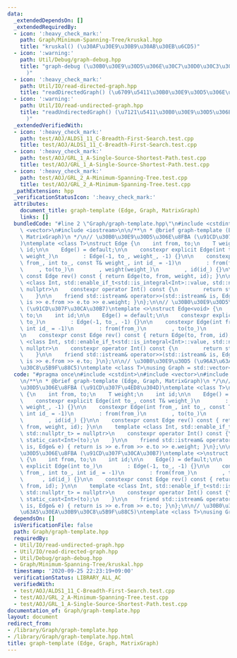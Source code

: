 ```yaml
---
data:
  _extendedDependsOn: []
  _extendedRequiredBy:
  - icon: ':heavy_check_mark:'
    path: Graph/Minimum-Spanning-Tree/kruskal.hpp
    title: "kruskal() (\u30AF\u30E9\u30B9\u30AB\u30EB\u6CD5)"
  - icon: ':warning:'
    path: Util/Debug/graph-debug.hpp
    title: "graph-debug (\u30B0\u30E9\u30D5\u306E\u30C7\u30D0\u30C3\u30B0\u51FA\u529B\
      )"
  - icon: ':heavy_check_mark:'
    path: Util/IO/read-directed-graph.hpp
    title: "readDirectedGraph() (\u6709\u5411\u30B0\u30E9\u30D5\u306E\u5165\u529B)"
  - icon: ':warning:'
    path: Util/IO/read-undirected-graph.hpp
    title: "readUndirectedGraph() (\u7121\u5411\u30B0\u30E9\u30D5\u306E\u5165\u529B\
      )"
  _extendedVerifiedWith:
  - icon: ':heavy_check_mark:'
    path: test/AOJ/ALDS1_11_C-Breadth-First-Search.test.cpp
    title: test/AOJ/ALDS1_11_C-Breadth-First-Search.test.cpp
  - icon: ':heavy_check_mark:'
    path: test/AOJ/GRL_1_A-Single-Source-Shortest-Path.test.cpp
    title: test/AOJ/GRL_1_A-Single-Source-Shortest-Path.test.cpp
  - icon: ':heavy_check_mark:'
    path: test/AOJ/GRL_2_A-Minimum-Spanning-Tree.test.cpp
    title: test/AOJ/GRL_2_A-Minimum-Spanning-Tree.test.cpp
  _pathExtension: hpp
  _verificationStatusIcon: ':heavy_check_mark:'
  attributes:
    document_title: graph-template (Edge, Graph, MatrixGraph)
    links: []
  bundledCode: "#line 2 \"Graph/graph-template.hpp\"\n#include <cstdint>\n#include\
    \ <vector>\n#include <iostream>\n\n/**\n * @brief graph-template (Edge, Graph,\
    \ MatrixGraph)\n */\n// \u30B0\u30E9\u30D5\u306E\u8FBA (\u91CD\u307F\u4ED8\u304D\
    )\ntemplate <class T>\nstruct Edge {\n    int from, to;\n    T weight;\n    int\
    \ id;\n\n    Edge() = default;\n\n    constexpr explicit Edge(int to_, const T&\
    \ weight_)\n        : Edge(-1, to_, weight_, -1) {}\n\n    constexpr Edge(int\
    \ from_, int to_, const T& weight_, int id_ = -1)\n        : from(from_)\n   \
    \     , to(to_)\n        , weight(weight_)\n        , id(id_) {}\n\n    constexpr\
    \ const Edge rev() const { return Edge(to, from, weight, id); }\n\n    template\
    \ <class Int, std::enable_if_t<std::is_integral<Int>::value, std::nullptr_t> =\
    \ nullptr>\n    constexpr operator Int() const {\n        return static_cast<Int>(to);\n\
    \    }\n\n    friend std::istream& operator>>(std::istream& is, Edge& e) { return\
    \ is >> e.from >> e.to >> e.weight; }\n};\n\n// \u30B0\u30E9\u30D5\u306E\u8FBA\
    \ (\u91CD\u307F\u30CA\u30B7)\ntemplate <>\nstruct Edge<void> {\n    int from,\
    \ to;\n    int id;\n\n    Edge() = default;\n\n    constexpr explicit Edge(int\
    \ to_)\n        : Edge(-1, to_, -1) {}\n\n    constexpr Edge(int from_, int to_,\
    \ int id_ = -1)\n        : from(from_)\n        , to(to_)\n        , id(id_) {}\n\
    \n    constexpr const Edge rev() const { return Edge(to, from, id); }\n\n    template\
    \ <class Int, std::enable_if_t<std::is_integral<Int>::value, std::nullptr_t> =\
    \ nullptr>\n    constexpr operator Int() const {\n        return static_cast<Int>(to);\n\
    \    }\n\n    friend std::istream& operator>>(std::istream& is, Edge& e) { return\
    \ is >> e.from >> e.to; }\n};\n\n// \u30B0\u30E9\u30D5 (\u96A3\u63A5\u30EA\u30B9\
    \u30C8\u5B9F\u88C5)\ntemplate <class T>\nusing Graph = std::vector<std::vector<Edge<T>>>;\n"
  code: "#pragma once\n#include <cstdint>\n#include <vector>\n#include <iostream>\n\
    \n/**\n * @brief graph-template (Edge, Graph, MatrixGraph)\n */\n// \u30B0\u30E9\
    \u30D5\u306E\u8FBA (\u91CD\u307F\u4ED8\u304D)\ntemplate <class T>\nstruct Edge\
    \ {\n    int from, to;\n    T weight;\n    int id;\n\n    Edge() = default;\n\n\
    \    constexpr explicit Edge(int to_, const T& weight_)\n        : Edge(-1, to_,\
    \ weight_, -1) {}\n\n    constexpr Edge(int from_, int to_, const T& weight_,\
    \ int id_ = -1)\n        : from(from_)\n        , to(to_)\n        , weight(weight_)\n\
    \        , id(id_) {}\n\n    constexpr const Edge rev() const { return Edge(to,\
    \ from, weight, id); }\n\n    template <class Int, std::enable_if_t<std::is_integral<Int>::value,\
    \ std::nullptr_t> = nullptr>\n    constexpr operator Int() const {\n        return\
    \ static_cast<Int>(to);\n    }\n\n    friend std::istream& operator>>(std::istream&\
    \ is, Edge& e) { return is >> e.from >> e.to >> e.weight; }\n};\n\n// \u30B0\u30E9\
    \u30D5\u306E\u8FBA (\u91CD\u307F\u30CA\u30B7)\ntemplate <>\nstruct Edge<void>\
    \ {\n    int from, to;\n    int id;\n\n    Edge() = default;\n\n    constexpr\
    \ explicit Edge(int to_)\n        : Edge(-1, to_, -1) {}\n\n    constexpr Edge(int\
    \ from_, int to_, int id_ = -1)\n        : from(from_)\n        , to(to_)\n  \
    \      , id(id_) {}\n\n    constexpr const Edge rev() const { return Edge(to,\
    \ from, id); }\n\n    template <class Int, std::enable_if_t<std::is_integral<Int>::value,\
    \ std::nullptr_t> = nullptr>\n    constexpr operator Int() const {\n        return\
    \ static_cast<Int>(to);\n    }\n\n    friend std::istream& operator>>(std::istream&\
    \ is, Edge& e) { return is >> e.from >> e.to; }\n};\n\n// \u30B0\u30E9\u30D5 (\u96A3\
    \u63A5\u30EA\u30B9\u30C8\u5B9F\u88C5)\ntemplate <class T>\nusing Graph = std::vector<std::vector<Edge<T>>>;\n"
  dependsOn: []
  isVerificationFile: false
  path: Graph/graph-template.hpp
  requiredBy:
  - Util/IO/read-undirected-graph.hpp
  - Util/IO/read-directed-graph.hpp
  - Util/Debug/graph-debug.hpp
  - Graph/Minimum-Spanning-Tree/kruskal.hpp
  timestamp: '2020-09-25 22:23:19+09:00'
  verificationStatus: LIBRARY_ALL_AC
  verifiedWith:
  - test/AOJ/ALDS1_11_C-Breadth-First-Search.test.cpp
  - test/AOJ/GRL_2_A-Minimum-Spanning-Tree.test.cpp
  - test/AOJ/GRL_1_A-Single-Source-Shortest-Path.test.cpp
documentation_of: Graph/graph-template.hpp
layout: document
redirect_from:
- /library/Graph/graph-template.hpp
- /library/Graph/graph-template.hpp.html
title: graph-template (Edge, Graph, MatrixGraph)
---
```

